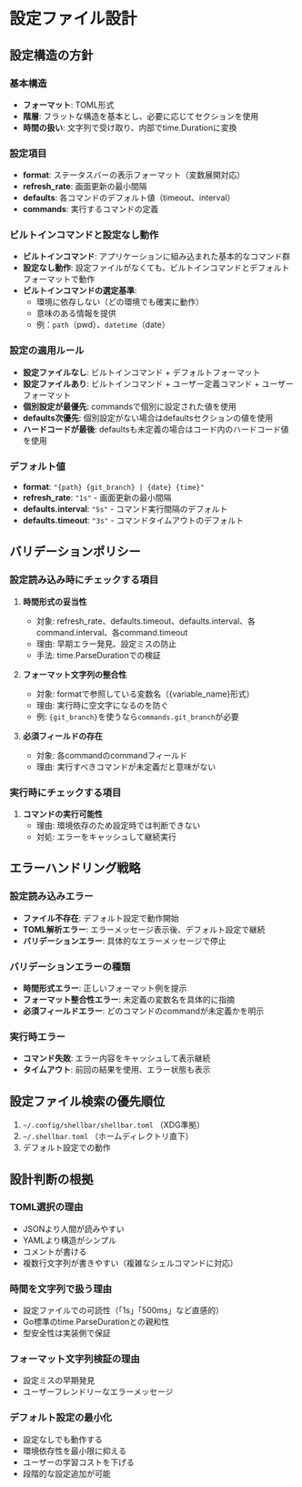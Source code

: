 # 設定ファイル設計

## 設定構造の方針

### 基本構造

- **フォーマット**: TOML形式
- **階層**: フラットな構造を基本とし、必要に応じてセクションを使用
- **時間の扱い**: 文字列で受け取り、内部でtime.Durationに変換

### 設定項目

- **format**: ステータスバーの表示フォーマット（変数展開対応）
- **refresh_rate**: 画面更新の最小間隔
- **defaults**: 各コマンドのデフォルト値（timeout、interval）
- **commands**: 実行するコマンドの定義

### ビルトインコマンドと設定なし動作

- **ビルトインコマンド**: アプリケーションに組み込まれた基本的なコマンド群
- **設定なし動作**: 設定ファイルがなくても、ビルトインコマンドとデフォルトフォーマットで動作
- **ビルトインコマンドの選定基準**:
  - 環境に依存しない（どの環境でも確実に動作）
  - 意味のある情報を提供
  - 例：`path`（pwd）、`datetime`（date）

### 設定の適用ルール

- **設定ファイルなし**: ビルトインコマンド + デフォルトフォーマット
- **設定ファイルあり**: ビルトインコマンド + ユーザー定義コマンド + ユーザーフォーマット
- **個別設定が最優先**: commandsで個別に設定された値を使用
- **defaults次優先**: 個別設定がない場合はdefaultsセクションの値を使用
- **ハードコードが最後**: defaultsも未定義の場合はコード内のハードコード値を使用

### デフォルト値

- **format**: `"{path} {git_branch} | {date} {time}"`
- **refresh_rate**: `"1s"` - 画面更新の最小間隔
- **defaults.interval**: `"5s"` - コマンド実行間隔のデフォルト
- **defaults.timeout**: `"3s"` - コマンドタイムアウトのデフォルト

## バリデーションポリシー

### 設定読み込み時にチェックする項目

1. **時間形式の妥当性**
   - 対象: refresh_rate、defaults.timeout、defaults.interval、各command.interval、各command.timeout
   - 理由: 早期エラー発見、設定ミスの防止
   - 手法: time.ParseDurationでの検証

2. **フォーマット文字列の整合性**
   - 対象: formatで参照している変数名（{variable_name}形式）
   - 理由: 実行時に空文字になるのを防ぐ
   - 例: `{git_branch}`を使うなら`commands.git_branch`が必要

3. **必須フィールドの存在**
   - 対象: 各commandのcommandフィールド
   - 理由: 実行すべきコマンドが未定義だと意味がない

### 実行時にチェックする項目

1. **コマンドの実行可能性**
   - 理由: 環境依存のため設定時では判断できない
   - 対処: エラーをキャッシュして継続実行

## エラーハンドリング戦略

### 設定読み込みエラー

- **ファイル不存在**: デフォルト設定で動作開始
- **TOML解析エラー**: エラーメッセージ表示後、デフォルト設定で継続
- **バリデーションエラー**: 具体的なエラーメッセージで停止

### バリデーションエラーの種類

- **時間形式エラー**: 正しいフォーマット例を提示
- **フォーマット整合性エラー**: 未定義の変数名を具体的に指摘
- **必須フィールドエラー**: どのコマンドのcommandが未定義かを明示

### 実行時エラー

- **コマンド失敗**: エラー内容をキャッシュして表示継続
- **タイムアウト**: 前回の結果を使用、エラー状態も表示

## 設定ファイル検索の優先順位

1. `~/.config/shellbar/shellbar.toml` （XDG準拠）
2. `~/.shellbar.toml` （ホームディレクトリ直下）
3. デフォルト設定での動作

## 設計判断の根拠

### TOML選択の理由

- JSONより人間が読みやすい
- YAMLより構造がシンプル
- コメントが書ける
- 複数行文字列が書きやすい（複雑なシェルコマンドに対応）

### 時間を文字列で扱う理由

- 設定ファイルでの可読性（「1s」「500ms」など直感的）
- Go標準のtime.ParseDurationとの親和性
- 型安全性は実装側で保証

### フォーマット文字列検証の理由

- 設定ミスの早期発見
- ユーザーフレンドリーなエラーメッセージ

### デフォルト設定の最小化

- 設定なしでも動作する
- 環境依存性を最小限に抑える
- ユーザーの学習コストを下げる
- 段階的な設定追加が可能
